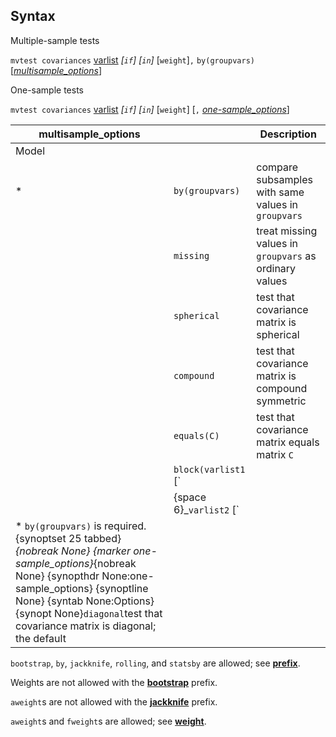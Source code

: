 ## Syntax

Multiple-sample tests

`mvtest covariances`
[varlist](http://www.stata.com/help.cgi?varlist)
_\[`if`\] \[`in`\]_ \[`weight`\]`,`
`by(groupvars)`
\[[<var class="command">multisample_options</var><strong></strong>](mvtest%20covariances##multisample_options)\]

One-sample tests

`mvtest covariances`
[varlist](http://www.stata.com/help.cgi?varlist)
_\[`if`\] \[`in`\]_ \[`weight`\] \[`,`
[<var class="command">one-sample_options</var><strong></strong>](mvtest%20covariances##one-sample_options)\]

| multisample\_options                                                                                                                                                                                                                                                                                                                               |                                                                 | Description                                                                           |
|----------------------------------------------------------------------------------------------------------------------------------------------------------------------------------------------------------------------------------------------------------------------------------------------------------------------------------------------------|-----------------------------------------------------------------|---------------------------------------------------------------------------------------|
| Model                                                                                                                                                                                                                                                                                                                                              |                                                                 |                                                                                       |
| \*                                                                                                                                                                                                                                                                                                                                                 | `by(groupvars)`                                                 | compare subsamples with same values in `groupvars`                                    |
|                                                                                                                                                                                                                                                                                                                                                    | `missing`                                                       | treat missing values in `groupvars` as ordinary values                                |
|                                                                                                                                                                                                                                                                                                                                                    | `spherical`                                                     | test that covariance matrix is spherical                                              |
|                                                                                                                                                                                                                                                                                                                                                    | `compound`                                                      | test that covariance matrix is compound symmetric                                     |
|                                                                                                                                                                                                                                                                                                                                                    | `equals(C)`                                                     | test that covariance matrix equals matrix `C`                                         |
|                                                                                                                                                                                                                                                                                                                                                    | `block(varlist1` \[`||`                                     |                                                                                       |
|                                                                                                                                                                                                                                                                                                                                                    | <span options="6">{space 6}_`varlist2` \[`||...`\]\]`)` | test that covariance matrix is block diagonal with blocks corresponding to `varlist#` |
| \* `by(groupvars)` is required. <span options="25 tabbed">{synoptset 25 tabbed}_{nobreak None} <span options="one-sample_options">{marker one-sample\_options}_{nobreak None} {synopthdr None:one-sample\_options} {synoptline None} {syntab None:Options} {synopt None}`diagonal`test that covariance matrix is diagonal; the default |                                                                 |                                                                                       |

`bootstrap`, `by`, `jackknife`, `rolling`, and `statsby` are allowed;
see
[<strong>prefix</strong>](http://www.stata.com/help.cgi?prefix).

Weights are not allowed with the
[<strong>bootstrap</strong>](http://www.stata.com/help.cgi?bootstrap)
prefix.

`aweight`s are not allowed with the
[<strong>jackknife</strong>](http://www.stata.com/help.cgi?jackknife)
prefix.

`aweight`s and `fweight`s are allowed; see
[<strong>weight</strong>](http://www.stata.com/help.cgi?weight).
